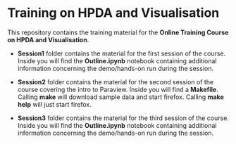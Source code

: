 # Training on HPDA and Visualisation
This repository contains the training material for the **Online Training Course on HPDA and Visualisation**.

 - **Session1** folder contains the material for the first session of the course. Inside you will find the **Outline.ipynb** notebook containing additional information concerning the demo/hands-on run during the session.

 - **Session2** folder contains the material for the second session of the course covering the intro to Paraview. Inside you will find a **Makefile**. Calling **make**  will download sample data and start firefox. Calling **make help** will just start firefox.

 - **Session3** folder contains the material for the third session of the course. Inside you will find the **Outline.ipynb** notebook containing additional information concerning the demo/hands-on run during the session.
